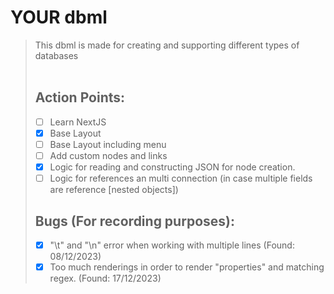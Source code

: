 # YOUR dbml
> This dbml is made for creating and supporting different types of databases
> <br>
> <br>
> ## Action Points:
> - [ ] Learn NextJS
> - [x] Base Layout 
> - [ ] Base Layout including menu
> - [ ] Add custom nodes and links
> - [x] Logic for reading and constructing JSON for node creation.
> - [ ] Logic for references an multi connection (in case multiple fields are reference [nested objects])
>
> ## Bugs (For recording purposes):
> - [x] "\t" and "\n" error when working with multiple lines (Found: 08/12/2023)
> - [x] Too much renderings in order to render "properties" and matching regex. (Found: 17/12/2023)